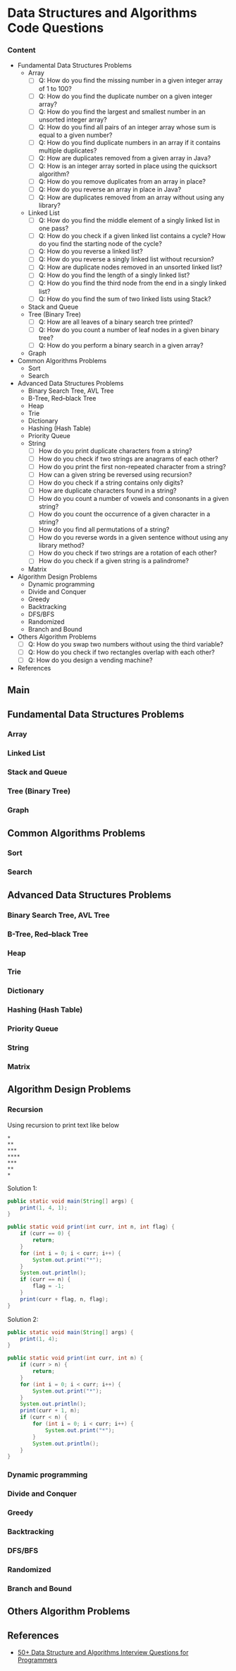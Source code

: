 # Data Structures and Algorithms Code Questions

### Content

- Fundamental Data Structures Problems
  - Array
    - [ ] Q: How do you find the missing number in a given integer array of 1 to 100?
    - [ ] Q: How do you find the duplicate number on a given integer array?
    - [ ] Q: How do you find the largest and smallest number in an unsorted integer array?
    - [ ] Q: How do you find all pairs of an integer array whose sum is equal to a given number?
    - [ ] Q: How do you find duplicate numbers in an array if it contains multiple duplicates?
    - [ ] Q: How are duplicates removed from a given array in Java?
    - [ ] Q: How is an integer array sorted in place using the quicksort algorithm?
    - [ ] Q: How do you remove duplicates from an array in place?
    - [ ] Q: How do you reverse an array in place in Java?
    - [ ] Q: How are duplicates removed from an array without using any library?
  - Linked List
    - [ ] Q: How do you find the middle element of a singly linked list in one pass?
    - [ ] Q: How do you check if a given linked list contains a cycle? How do you find the starting node of the cycle?
    - [ ] Q: How do you reverse a linked list?
    - [ ] Q: How do you reverse a singly linked list without recursion?
    - [ ] Q: How are duplicate nodes removed in an unsorted linked list?
    - [ ] Q: How do you find the length of a singly linked list?
    - [ ] Q: How do you find the third node from the end in a singly linked list?
    - [ ] Q: How do you find the sum of two linked lists using Stack? 
  - Stack and Queue
  - Tree (Binary Tree)
    - [ ] Q: How are all leaves of a binary search tree printed?
    - [ ] Q: How do you count a number of leaf nodes in a given binary tree?
    - [ ] Q: How do you perform a binary search in a given array?
  - Graph
- Common Algorithms Problems
  - Sort
  - Search
- Advanced Data Structures Problems
  - Binary Search Tree, AVL Tree
  - B-Tree, Red–black Tree
  - Heap
  - Trie
  - Dictionary
  - Hashing (Hash Table)
  - Priority Queue
  - String
    - [ ] How do you print duplicate characters from a string?
    - [ ] How do you check if two strings are anagrams of each other?
    - [ ] How do you print the first non-repeated character from a string?
    - [ ] How can a given string be reversed using recursion?
    - [ ] How do you check if a string contains only digits?
    - [ ] How are duplicate characters found in a string?
    - [ ] How do you count a number of vowels and consonants in a given string?
    - [ ] How do you count the occurrence of a given character in a string?
    - [ ] How do you find all permutations of a string?
    - [ ] How do you reverse words in a given sentence without using any library method?
    - [ ] How do you check if two strings are a rotation of each other?
    - [ ] How do you check if a given string is a palindrome? 
  - Matrix
- Algorithm Design Problems
  - Dynamic programming
  - Divide and Conquer
  - Greedy
  - Backtracking
  - DFS/BFS
  - Randomized
  - Branch and Bound
- Others Algorithm Problems
  - [ ] Q: How do you swap two numbers without using the third variable?
  - [ ] Q: How do you check if two rectangles overlap with each other?
  - [ ] Q: How do you design a vending machine?

- References

## Main



## Fundamental Data Structures Problems

### Array

### Linked List

### Stack and Queue

### Tree (Binary Tree)

### Graph



## Common Algorithms Problems

### Sort

### Search



## Advanced Data Structures Problems

### Binary Search Tree, AVL Tree

### B-Tree, Red–black Tree

### Heap

### Trie

### Dictionary

### Hashing (Hash Table)

### Priority Queue

### String

### Matrix



## Algorithm Design Problems

### Recursion

Using recursion to print text like below

```
*
**
***
****
***
**
*
```

Solution 1:

```java
public static void main(String[] args) {
    print(1, 4, 1);
}

public static void print(int curr, int n, int flag) {
    if (curr == 0) {
        return;
    }
    for (int i = 0; i < curr; i++) {
        System.out.print("*");
    }
    System.out.println();
    if (curr == n) {
        flag = -1;
    }
    print(curr + flag, n, flag);
}
```

Solution 2:

```java
public static void main(String[] args) {
    print(1, 4);
}

public static void print(int curr, int n) {
    if (curr > n) {
        return;
    }
    for (int i = 0; i < curr; i++) {
        System.out.print("*");
    }
    System.out.println();
    print(curr + 1, n);
    if (curr < n) {
        for (int i = 0; i < curr; i++) {
            System.out.print("*");
        }
        System.out.println();
    }
}
```

### Dynamic programming

### Divide and Conquer

### Greedy

### Backtracking

### DFS/BFS

### Randomized

### Branch and Bound

## Others Algorithm Problems

## References

- [50+ Data Structure and Algorithms Interview Questions for Programmers](https://hackernoon.com/50-data-structure-and-algorithms-interview-questions-for-programmers-b4b1ac61f5b0)